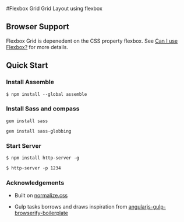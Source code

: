 #Flexbox Grid
Grid Layout using flexbox


## Browser Support

Flexbox Grid is depenedent on the CSS property flexbox. See [Can I use Flexbox?](http://caniuse.com/#feat=flexbox) for more details.

## Quick Start

### Install Assemble
```
$ npm install --global assemble

```

### Install Sass and compass
```
gem install sass

gem install sass-globbing

```

### Start Server
```
$ npm install http-server -g

$ http-server -p 1234

```


### Acknowledgements
- Built on [normalize.css](https://github.com/necolas/normalize.css/)

- Gulp tasks borrows and draws inspiration from [angularjs-gulp-browserify-boilerplate](https://github.com/jakemmarsh/angularjs-gulp-browserify-boilerplate)

